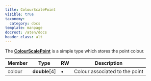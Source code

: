 ```yaml
---
title: ColourScalePoint
visible: true
taxonomy:
  category: docs
template: manpage
docroot: /aten/docs
header_class: alt
---
```


The [**ColourScalePoint**](/aten/docs/scripting/variabletypes/colourscalepoint) is a simple type which stores the point colour.
 
| Member | Type | RW | Description |
|--------|------|----|-------------|
| colour | **double**[4] | • | Colour associated to the point |



